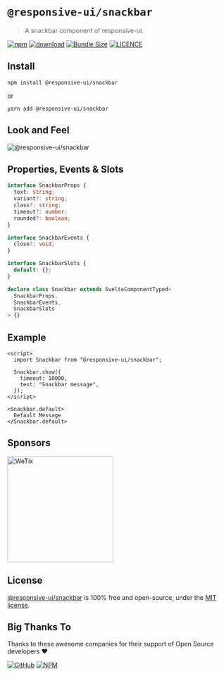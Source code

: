 # `@responsive-ui/snackbar`

> A snackbar component of responsive-ui.

<p>

[![npm](https://img.shields.io/npm/v/@responsive-ui/snackbar.svg)](https://www.npmjs.com/package/@responsive-ui/snackbar)
[![download](https://img.shields.io/npm/dw/@responsive-ui/snackbar.svg)](https://www.npmjs.com/package/@responsive-ui/snackbar)
[![Bundle Size](https://badgen.net/bundlephobia/minzip/%40responsive-ui%2Fsnackbar)](https://bundlephobia.com/result?p=@responsive-ui/snackbar)
[![LICENCE](https://img.shields.io/github/license/wetix/responsive-ui)](https://github.com/wetix/responsive-ui/blob/master/LICENSE)

</p>

## Install

```console
npm install @responsive-ui/snackbar
```

or

```console
yarn add @responsive-ui/snackbar
```

## Look and Feel

<img src="https://user-images.githubusercontent.com/28108597/104030411-4ec8dc80-5206-11eb-98b1-b8fe246b38b0.png"
alt="@responsive-ui/snackbar" />

## Properties, Events & Slots

```ts
interface SnackbarProps {
  text: string;
  variant?: string;
  class?: string;
  timeout?: number;
  rounded?: boolean;
}

interface SnackbarEvents {
  close?: void;
}

interface SnackbarSlots {
  default: {};
}

declare class Snackbar extends SvelteComponentTyped<
  SnackbarProps,
  SnackbarEvents,
  SnackbarSlots
> {}
```

## Example

```svelte
<script>
  import Snackbar from "@responsive-ui/snackbar";

  Snackbar.show({
    timeout: 10000,
    text: "Snackbar message",
  });
</script>

<Snackbar.default>
  Default Message
</Snackbar.default>
```

## Sponsors

<img src="https://asset.wetix.my/images/logo/wetix.png" alt="WeTix" width="240px">

## License

[@responsive-ui/snackbar](https://github.com/wetix/responsive-ui/tree/master/components/snackbar) is 100% free and open-source, under the [MIT license](https://github.com/wetix/responsive-ui/blob/master/LICENSE).

## Big Thanks To

Thanks to these awesome companies for their support of Open Source developers ❤

[![GitHub](https://jstools.dev/img/badges/github.svg)](https://github.com/open-source)
[![NPM](https://jstools.dev/img/badges/npm.svg)](https://www.npmjs.com/)
